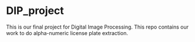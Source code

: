 # DIP_project
This is our final project for Digital Image Processing. This repo contains our work to do alpha-numeric license plate extraction.
